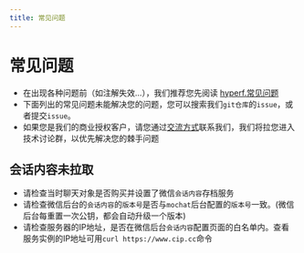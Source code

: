 ```yaml
---
title: 常见问题
---
```


# 常见问题
* 在出现各种问题前（如注解失效...），我们推荐您先阅读 [hyperf.常见问题](https://hyperf.wiki/2.0/#/zh-cn/quick-start/questions)
* 下面列出的常见问题未能解决您的问题，您可以搜索我们`git仓库`的`issue`，或者提交`issue`。
* 如果您是我们的商业授权客户，请您通过[交流方式](/introduction/communication)联系我们，我们将拉您进入技术讨论群，以优先解决您的棘手问题

## 会话内容未拉取
* 请检查当时聊天对象是否购买并设置了微信`会话内容`存档服务
* 请检查微信后台的`会话内容`的`版本号`是否与`mochat`后台配置的`版本号`一致。(微信后台每重置一次公钥，都会自动升级一个版本)
* 请检查服务器的IP地址，是否在微信后台`会话内容`配置页面的白名单内。查看服务实例的IP地址可用`curl https://www.cip.cc`命令